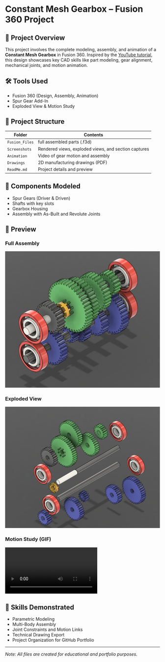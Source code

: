 # Constant Mesh Gearbox – Fusion 360 Project

## 🔧 Project Overview
This project involves the complete modeling, assembly, and animation of a **Constant Mesh Gearbox** in Fusion 360. Inspired by the [YouTube tutorial](https://www.youtube.com/watch?v=rPDsY4FN2Y0), this design showcases key CAD skills like part modeling, gear alignment, mechanical joints, and motion animation.

## 🛠 Tools Used
- Fusion 360 (Design, Assembly, Animation)
- Spur Gear Add-In
- Exploded View & Motion Study

## 📂 Project Structure
| Folder | Contents |
|--------|----------|
| `Fusion_Files` | full assembled parts (.f3d) |
| `Screenshots` | Rendered views, exploded views, and section captures |
| `Animation` | Video of gear motion and assembly |
| `Drawings` | 2D manufacturing drawings (PDF) |
| `ReadMe.md` | Project details and preview |

## 🧱 Components Modeled
- Spur Gears (Driver & Driven)
- Shafts with key slots
- Gearbox Housing
- Assembly with As-Built and Revolute Joints

## 📸 Preview

### Full Assembly
![Assembly](Screenshots/full_assembly.png)

### Exploded View
![Exploded View](Screenshots/Exploded_view.png)

### Motion Study (GIF)
![Animation](Animation/Exploded_animation.avi)

## 🧠 Skills Demonstrated
- Parametric Modeling
- Multi-Body Assembly
- Joint Constraints and Motion Links
- Technical Drawing Export
- Project Organization for GitHub Portfolio

---

 *Note: All files are created for educational and portfolio purposes.*
